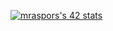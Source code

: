 [![mraspors's 42 stats](https://badge42.vercel.app/api/v2/cl5pz5o4k003509la06utwu6x/stats?cursusId=21&coalitionId=1)](https://github.com/JaeSeoKim/badge42)

